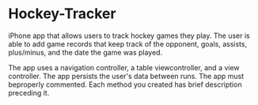 # Hockey-Tracker
iPhone app that allows users to track hockey games they play. The user is able to add game records that keep track of the opponent, goals, assists, plus/minus, and the date the game was played.

The app uses a navigation controller, a table viewcontroller, and a view controller. The app persists the user's data between runs. The app must beproperly commented. Each method you created has brief description preceding it.
